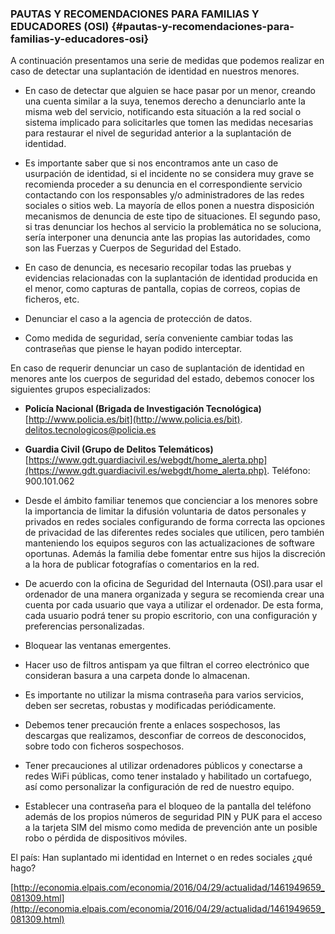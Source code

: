 ### PAUTAS Y RECOMENDACIONES PARA FAMILIAS Y EDUCADORES (OSI) {#pautas-y-recomendaciones-para-familias-y-educadores-osi}

A continuación presentamos una serie de medidas que podemos realizar en caso de detectar una suplantación de identidad en nuestros menores.

*   En caso de detectar que alguien se hace pasar por un menor, creando una cuenta similar a la suya, tenemos derecho a denunciarlo ante la misma web del servicio, notificando esta situación a la red social o sistema implicado para solicitarles que tomen las medidas necesarias para restaurar el nivel de seguridad anterior a la suplantación de identidad.

*   Es importante saber que si nos encontramos ante un caso de usurpación de identidad, si el incidente no se considera muy grave se recomienda proceder a su denuncia en el correspondiente servicio contactando con los responsables y/o administradores de las redes sociales o sitios web. La mayoría de ellos ponen a nuestra disposición mecanismos de denuncia de este tipo de situaciones. El segundo paso, si tras denunciar los hechos al servicio la problemática no se soluciona, sería interponer una denuncia ante las propias las autoridades, como son las Fuerzas y Cuerpos de Seguridad del Estado.

*   En caso de denuncia, es necesario recopilar todas las pruebas y evidencias relacionadas con la suplantación de identidad producida en el menor, como capturas de pantalla, copias de correos, copias de ficheros, etc.

*   Denunciar el caso a la agencia de protección de datos.

*   Como medida de seguridad, sería conveniente cambiar todas las contraseñas que piense le hayan podido interceptar.

En caso de requerir denunciar un caso de suplantación de identidad en menores ante los cuerpos de seguridad del estado, debemos conocer los siguientes grupos especializados:

* **Policía Nacional (Brigada de Investigación Tecnológica)** [http://www.policia.es/bit](http://www.policia.es/bit). delitos.tecnologicos@policia.es

* **Guardia Civil (Grupo de Delitos Telemáticos)** [https://www.gdt.guardiacivil.es/webgdt/home_alerta.php](https://www.gdt.guardiacivil.es/webgdt/home_alerta.php). Teléfono: 900.101.062

*   Desde el ámbito familiar tenemos que concienciar a los menores sobre la importancia de limitar la difusión voluntaria de datos personales y privados en redes sociales configurando de forma correcta las opciones de privacidad de las diferentes redes sociales que utilicen, pero también manteniendo los equipos seguros con las actualizaciones de software oportunas. Además la familia debe fomentar entre sus hijos la discreción a la hora de publicar fotografías o comentarios en la red.

*   De acuerdo con la oficina de Seguridad del Internauta (OSI).para usar el ordenador de una manera organizada y segura se recomienda crear una cuenta por cada usuario que vaya a utilizar el ordenador. De esta forma, cada usuario podrá tener su propio escritorio, con una configuración y preferencias personalizadas.

*   Bloquear las ventanas emergentes.

*   Hacer uso de filtros antispam ya que filtran el correo electrónico que consideran basura a una carpeta donde lo almacenan.

*   Es importante no utilizar la misma contraseña para varios servicios, deben ser secretas, robustas y modificadas periódicamente.

*   Debemos tener precaución frente a enlaces sospechosos, las descargas que realizamos, desconfiar de correos de desconocidos, sobre todo con ficheros sospechosos.

*   Tener precauciones al utilizar ordenadores públicos y conectarse a redes WiFi públicas, como tener instalado y habilitado un cortafuego, así como personalizar la configuración de red de nuestro equipo.

*   Establecer una contraseña para el bloqueo de la pantalla del teléfono además de los propios números de seguridad PIN y PUK para el acceso a la tarjeta SIM del mismo como medida de prevención ante un posible robo o pérdida de dispositivos móviles.

El país: Han suplantado mi identidad en Internet o en redes sociales ¿qué hago?

[http://economia.elpais.com/economia/2016/04/29/actualidad/1461949659_081309.html](http://economia.elpais.com/economia/2016/04/29/actualidad/1461949659_081309.html)
